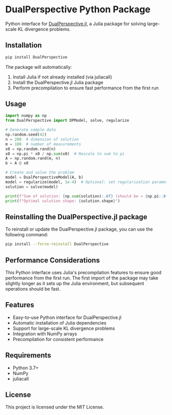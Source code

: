 # DualPerspective Python Package

Python interface for [DualPerspective.jl](https://github.com/MPF-Optimization-Laboratory/DualPerspective.jl), a Julia package for solving large-scale KL divergence problems.

## Installation

```bash
pip install DualPerspective
```

The package will automatically:
1. Install Julia if not already installed (via juliacall)
2. Install the DualPerspective.jl Julia package
3. Perform precompilation to ensure fast performance from the first run

## Usage

```python
import numpy as np
from DualPerspective import DPModel, solve, regularize

# Generate sample data
np.random.seed(42)
n = 200  # dimension of solution
m = 100  # number of measurements
x0 = np.random.rand(n)
x0 = np.pi * x0 / np.sum(x0)  # Rescale to sum to pi
A = np.random.rand(m, n)
b = A @ x0

# Create and solve the problem
model = DualPerspectiveModel(A, b)
model = regularize(model, 1e-4)  # Optional: set regularization parameter
solution = solve(model)

print(f"Sum of solution: {np.sum(solution):.6f} (should be ≈ {np.pi:.6f})")
print(f"Optimal solution shape: {solution.shape}")
```

## Reinstalling the DualPerspective.jl package

To reinstall or update the DualPerspective.jl package, you can use the following command:

```bash
pip install --force-reinstall DualPerspective
```

## Performance Considerations

This Python interface uses Julia's precompilation features to ensure good performance from the first run. The first import of the package may take slightly longer as it sets up the Julia environment, but subsequent operations should be fast.

## Features

- Easy-to-use Python interface for DualPerspective.jl
- Automatic installation of Julia dependencies
- Support for large-scale KL divergence problems
- Integration with NumPy arrays
- Precompilation for consistent performance

## Requirements

- Python 3.7+
- NumPy
- juliacall

## License

This project is licensed under the MIT License. 